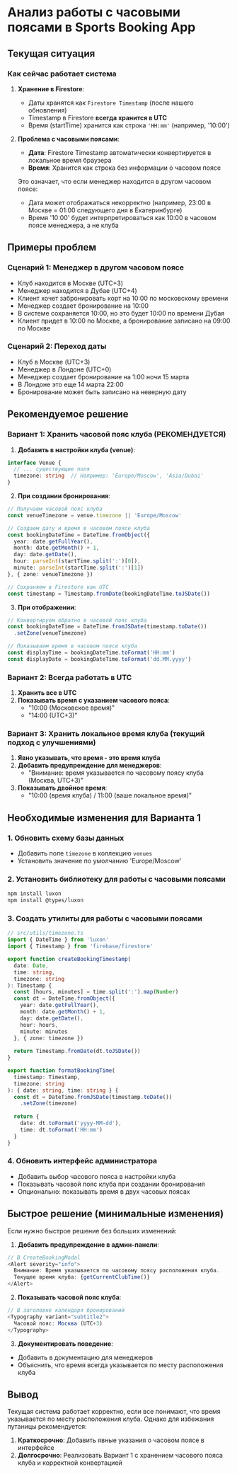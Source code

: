 # Анализ работы с часовыми поясами в Sports Booking App

## Текущая ситуация

### Как сейчас работает система

1. **Хранение в Firestore**:
   - Даты хранятся как `Firestore Timestamp` (после нашего обновления)
   - Timestamp в Firestore **всегда хранится в UTC**
   - Время (startTime) хранится как строка `'HH:mm'` (например, '10:00')

2. **Проблема с часовыми поясами**:
   - **Дата**: Firestore Timestamp автоматически конвертируется в локальное время браузера
   - **Время**: Хранится как строка без информации о часовом поясе
   
   Это означает, что если менеджер находится в другом часовом поясе:
   - Дата может отображаться некорректно (например, 23:00 в Москве = 01:00 следующего дня в Екатеринбурге)
   - Время '10:00' будет интерпретироваться как 10:00 в часовом поясе менеджера, а не клуба

## Примеры проблем

### Сценарий 1: Менеджер в другом часовом поясе
- Клуб находится в Москве (UTC+3)
- Менеджер находится в Дубае (UTC+4)
- Клиент хочет забронировать корт на 10:00 по московскому времени
- Менеджер создает бронирование на 10:00
- В системе сохраняется 10:00, но это будет 10:00 по времени Дубая
- Клиент придет в 10:00 по Москве, а бронирование записано на 09:00 по Москве

### Сценарий 2: Переход даты
- Клуб в Москве (UTC+3)
- Менеджер в Лондоне (UTC+0)
- Менеджер создает бронирование на 1:00 ночи 15 марта
- В Лондоне это еще 14 марта 22:00
- Бронирование может быть записано на неверную дату

## Рекомендуемое решение

### Вариант 1: Хранить часовой пояс клуба (РЕКОМЕНДУЕТСЯ)

1. **Добавить в настройки клуба (venue)**:
```typescript
interface Venue {
  // ... существующие поля
  timezone: string  // Например: 'Europe/Moscow', 'Asia/Dubai'
}
```

2. **При создании бронирования**:
```typescript
// Получаем часовой пояс клуба
const venueTimezone = venue.timezone || 'Europe/Moscow'

// Создаем дату и время в часовом поясе клуба
const bookingDateTime = DateTime.fromObject({
  year: date.getFullYear(),
  month: date.getMonth() + 1,
  day: date.getDate(),
  hour: parseInt(startTime.split(':')[0]),
  minute: parseInt(startTime.split(':')[1])
}, { zone: venueTimezone })

// Сохраняем в Firestore как UTC
const timestamp = Timestamp.fromDate(bookingDateTime.toJSDate())
```

3. **При отображении**:
```typescript
// Конвертируем обратно в часовой пояс клуба
const bookingDateTime = DateTime.fromJSDate(timestamp.toDate())
  .setZone(venueTimezone)

// Показываем время в часовом поясе клуба
const displayTime = bookingDateTime.toFormat('HH:mm')
const displayDate = bookingDateTime.toFormat('dd.MM.yyyy')
```

### Вариант 2: Всегда работать в UTC

1. **Хранить все в UTC**
2. **Показывать время с указанием часового пояса**:
   - "10:00 (Московское время)"
   - "14:00 (UTC+3)"

### Вариант 3: Хранить локальное время клуба (текущий подход с улучшениями)

1. **Явно указывать, что время - это время клуба**
2. **Добавить предупреждение для менеджеров**:
   - "Внимание: время указывается по часовому поясу клуба (Москва, UTC+3)"
3. **Показывать двойное время**:
   - "10:00 (время клуба) / 11:00 (ваше локальное время)"

## Необходимые изменения для Варианта 1

### 1. Обновить схему базы данных
- Добавить поле `timezone` в коллекцию `venues`
- Установить значение по умолчанию 'Europe/Moscow'

### 2. Установить библиотеку для работы с часовыми поясами
```bash
npm install luxon
npm install @types/luxon
```

### 3. Создать утилиты для работы с часовыми поясами
```typescript
// src/utils/timezone.ts
import { DateTime } from 'luxon'
import { Timestamp } from 'firebase/firestore'

export function createBookingTimestamp(
  date: Date, 
  time: string, 
  timezone: string
): Timestamp {
  const [hours, minutes] = time.split(':').map(Number)
  const dt = DateTime.fromObject({
    year: date.getFullYear(),
    month: date.getMonth() + 1,
    day: date.getDate(),
    hour: hours,
    minute: minutes
  }, { zone: timezone })
  
  return Timestamp.fromDate(dt.toJSDate())
}

export function formatBookingTime(
  timestamp: Timestamp,
  timezone: string
): { date: string, time: string } {
  const dt = DateTime.fromJSDate(timestamp.toDate())
    .setZone(timezone)
  
  return {
    date: dt.toFormat('yyyy-MM-dd'),
    time: dt.toFormat('HH:mm')
  }
}
```

### 4. Обновить интерфейс администратора
- Добавить выбор часового пояса в настройки клуба
- Показывать часовой пояс клуба при создании бронирования
- Опционально: показывать время в двух часовых поясах

## Быстрое решение (минимальные изменения)

Если нужно быстрое решение без больших изменений:

1. **Добавить предупреждение в админ-панели**:
```typescript
// В CreateBookingModal
<Alert severity="info">
  Внимание: Время указывается по часовому поясу расположения клуба.
  Текущее время клуба: {getCurrentClubTime()}
</Alert>
```

2. **Показывать часовой пояс клуба**:
```typescript
// В заголовке календаря бронирований
<Typography variant="subtitle2">
  Часовой пояс: Москва (UTC+3)
</Typography>
```

3. **Документировать поведение**:
- Добавить в документацию для менеджеров
- Объяснить, что время всегда указывается по месту расположения клуба

## Вывод

Текущая система работает корректно, если все понимают, что время указывается по месту расположения клуба. Однако для избежания путаницы рекомендуется:

1. **Краткосрочно**: Добавить явные указания о часовом поясе в интерфейсе
2. **Долгосрочно**: Реализовать Вариант 1 с хранением часового пояса клуба и корректной конвертацией